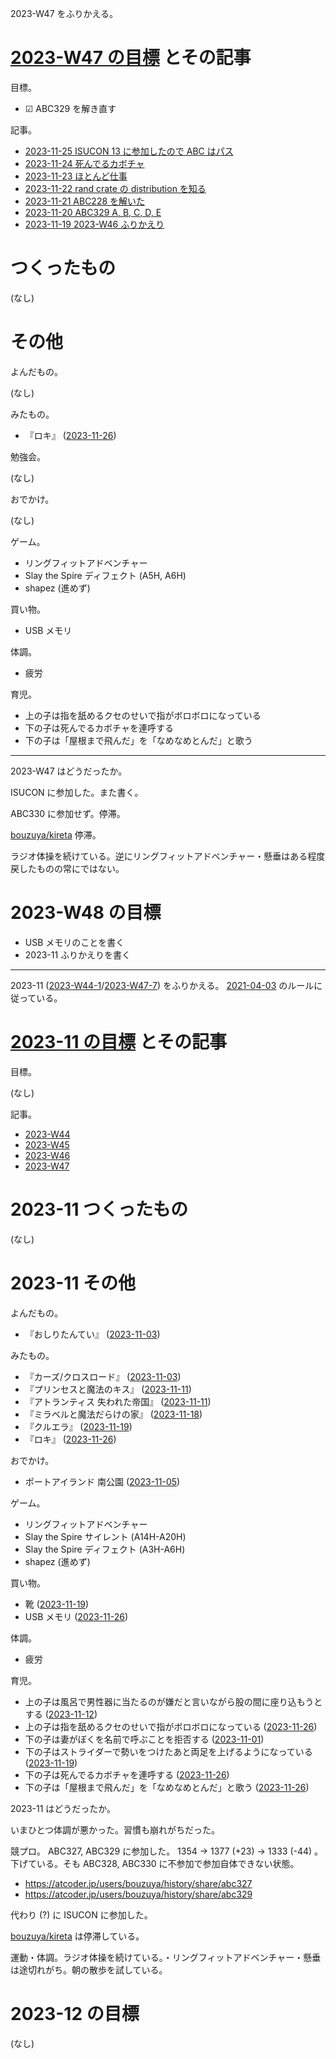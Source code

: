 2023-W47 をふりかえる。

# [2023-W47 の目標][2023-10-19] とその記事

目標。

- ☑ ABC329 を解き直す

記事。

- [2023-11-25 ISUCON 13 に参加したので ABC はパス][2023-11-25]
- [2023-11-24 死んでるカボチャ][2023-11-24]
- [2023-11-23 ほとんど仕事][2023-11-23]
- [2023-11-22 rand crate の distribution を知る][2023-11-22]
- [2023-11-21 ABC228 を解いた][2023-11-21]
- [2023-11-20 ABC329 A, B, C, D, E][2023-11-20]
- [2023-11-19 2023-W46 ふりかえり][2023-11-19]

# つくったもの

(なし)

# その他

よんだもの。

(なし)

みたもの。

- 『ロキ』 ([2023-11-26])

勉強会。

(なし)

おでかけ。

(なし)

ゲーム。

- リングフィットアドベンチャー
- Slay the Spire ディフェクト (A5H, A6H)
- shapez (進めず)

買い物。

- USB メモリ

体調。

- 疲労

育児。

- 上の子は指を舐めるクセのせいで指がボロボロになっている
- 下の子は死んでるカボチャを連呼する
- 下の子は「屋根まで飛んだ」を「なめなめとんだ」と歌う

---

2023-W47 はどうだったか。

ISUCON に参加した。また書く。

ABC330 に参加せず。停滞。

[bouzuya/kireta] 停滞。

ラジオ体操を続けている。逆にリングフィットアドベンチャー・懸垂はある程度戻したものの常にではない。

# 2023-W48 の目標

- USB メモリのことを書く
- 2023-11 ふりかえりを書く

---

2023-11 ([2023-W44-1][2023-10-30]/[2023-W47-7][2023-11-26]) をふりかえる。 [2021-04-03] のルールに従っている。

# [2023-11 の目標][2023-10-29] とその記事

目標。

(なし)

記事。

- [2023-W44][2023-11-05]
- [2023-W45][2023-11-12]
- [2023-W46][2023-11-19]
- [2023-W47][2023-11-26]

# 2023-11 つくったもの

(なし)

# 2023-11 その他

よんだもの。

- 『おしりたんてい』 ([2023-11-03])

みたもの。

- 『カーズ/クロスロード』 ([2023-11-03])
- 『プリンセスと魔法のキス』 ([2023-11-11])
- 『アトランティス 失われた帝国』 ([2023-11-11])
- 『ミラベルと魔法だらけの家』 ([2023-11-18])
- 『クルエラ』 ([2023-11-19])
- 『ロキ』 ([2023-11-26])

おでかけ。

- ポートアイランド 南公園 ([2023-11-05])

ゲーム。

- リングフィットアドベンチャー
- Slay the Spire サイレント (A14H-A20H)
- Slay the Spire ディフェクト (A3H-A6H)
- shapez (進めず)

買い物。

- 靴 ([2023-11-19])
- USB メモリ ([2023-11-26])

体調。

- 疲労

育児。

- 上の子は風呂で男性器に当たるのが嫌だと言いながら股の間に座り込もうとする ([2023-11-12])
- 上の子は指を舐めるクセのせいで指がボロボロになっている ([2023-11-26])
- 下の子は妻がぼくを名前で呼ぶことを拒否する ([2023-11-01])
- 下の子はストライダーで勢いをつけたあと両足を上げるようになっている ([2023-11-19])
- 下の子は死んでるカボチャを連呼する ([2023-11-26])
- 下の子は「屋根まで飛んだ」を「なめなめとんだ」と歌う ([2023-11-26])

2023-11 はどうだったか。

いまひとつ体調が悪かった。習慣も崩れがちだった。

競プロ。 ABC327, ABC329 に参加した。 1354 → 1377 (+23) → 1333 (-44) 。下げている。そも ABC328, ABC330 に不参加で参加自体できない状態。

- <https://atcoder.jp/users/bouzuya/history/share/abc327>
- <https://atcoder.jp/users/bouzuya/history/share/abc329>

代わり (?) に ISUCON に参加した。

[bouzuya/kireta] は停滞している。

運動・体調。ラジオ体操を続けている。・リングフィットアドベンチャー・懸垂は途切れがち。朝の散歩を試している。

# 2023-12 の目標

(なし)

[2021-04-03]: https://blog.bouzuya.net/2021/04/03/
[2023-10-19]: https://blog.bouzuya.net/2023/10/19/
[2023-10-29]: https://blog.bouzuya.net/2023/10/29/
[2023-10-30]: https://blog.bouzuya.net/2023/10/30/
[2023-11-01]: https://blog.bouzuya.net/2023/11/01/
[2023-11-03]: https://blog.bouzuya.net/2023/11/03/
[2023-11-05]: https://blog.bouzuya.net/2023/11/05/
[2023-11-11]: https://blog.bouzuya.net/2023/11/11/
[2023-11-12]: https://blog.bouzuya.net/2023/11/12/
[2023-11-18]: https://blog.bouzuya.net/2023/11/18/
[2023-11-19]: https://blog.bouzuya.net/2023/11/19/
[2023-11-20]: https://blog.bouzuya.net/2023/11/20/
[2023-11-21]: https://blog.bouzuya.net/2023/11/21/
[2023-11-22]: https://blog.bouzuya.net/2023/11/22/
[2023-11-23]: https://blog.bouzuya.net/2023/11/23/
[2023-11-24]: https://blog.bouzuya.net/2023/11/24/
[2023-11-25]: https://blog.bouzuya.net/2023/11/25/
[2023-11-26]: https://blog.bouzuya.net/2023/11/26/
[bouzuya/kireta]: https://github.com/bouzuya/kireta
